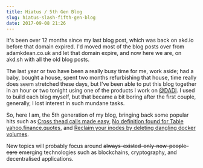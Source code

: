 ```yaml
---
title: Hiatus / 5th Gen Blog
slug: hiatus-slash-fifth-gen-blog
date: 2017-09-08 21:26
---
```


It's been over 12 months since my last blog post, which was back on akd.io before that domain expired. I'd moved most of the blog posts over from adamkdean.co.uk and let that domain expire, and now here we are, on akd.sh with all the old blog posts.

The last year or two have been a really busy time for me, work aside; had a baby, bought a house, spent two months refurbishing that house, time really does seem stretched these days, but I've been able to put this blog together in an hour or two tonight using one of the products I work on [@DADI](https://dadi.tech/en/). I used to build each blog myself, but that became a bit boring after the first couple, generally, I lost interest in such mundane tasks.

So, here I am, the 5th generation of my blog, bringing back some popular hits such as [Cross thead calls made easy](http://akd.sh/post/cross-thread-calls-made-easy), [No definition found for Table yahoo.finance.quotes](http://akd.sh/post/no-definition-found-for-table-yahoo-finance-quotes), and [Reclaim your inodes by deleting dangling docker volumes](http://akd.sh/post/reclaim-your-inodes-by-deleting-dangling-docker-volumes).

New topics will probably focus around ~~always-existed-only-now-people-care~~ emerging technologies such as blockchains, cryptography, and decentralised applications.